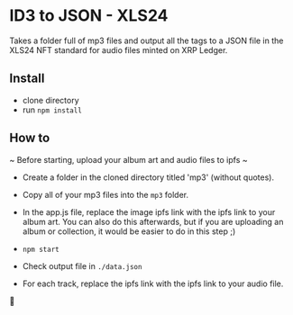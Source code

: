 # ID3 to JSON - XLS24

Takes a folder full of mp3 files and output all the tags to a JSON file in the XLS24 NFT standard for audio files minted on XRP Ledger.

## Install

* clone directory
* run `npm install`

## How to

~ Before starting, upload your album art and audio files to ipfs ~

* Create a folder in the cloned directory titled 'mp3' (without quotes).

* Copy all of your mp3 files into the `mp3` folder.

* In the app.js file, replace the image ipfs link with the ipfs link to your album art. You can also do this afterwards, but if you are uploading an album or collection, it would be easier to do in this step ;)

* `npm start`

* Check output file in `./data.json`

* For each track, replace the ipfs link with the ipfs link to your audio file.

🎉
